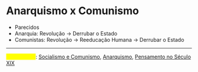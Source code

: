 # Anarquismo x Comunismo

* Parecidos
* Anarquia: Revolução -> Derrubar o Estado
* Comunistas: Revolução -> Reeducação Humana -> Derrubar o Estado

***

<mark style="color:yellow;">Ver também</mark>: [Socialismo e Comunismo](socialismo-e-comunismo.md), [Anarquismo](anarquismo.md), [Pensamento no Século XIX](../)
